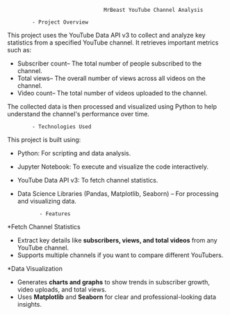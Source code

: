                                    MrBeast YouTube Channel Analysis  
                                   
            - Project Overview  

This project uses the YouTube Data API v3 to collect and analyze key statistics from a specified YouTube channel. It retrieves important metrics such as:  

- Subscriber count– The total number of people subscribed to the channel.  
- Total views– The overall number of views across all videos on the channel.  
- Video count– The total number of videos uploaded to the channel.  

The collected data is then processed and visualized using Python to help understand the channel's performance over time.  

            - Technologies Used  

This project is built using:  

- Python: For scripting and data analysis.  
- Jupyter Notebook: To execute and visualize the code interactively.  
- YouTube Data API v3: To fetch channel statistics.  
- Data Science Libraries (Pandas, Matplotlib, Seaborn) – For processing and visualizing data.  

             - Features  

*Fetch Channel Statistics  

- Extract key details like **subscribers, views, and total videos** from any YouTube channel.  
- Supports multiple channels if you want to compare different YouTubers.  

*Data Visualization  

- Generates **charts and graphs** to show trends in subscriber growth, video uploads, and total views.  
- Uses **Matplotlib** and **Seaborn** for clear and professional-looking data insights.  


